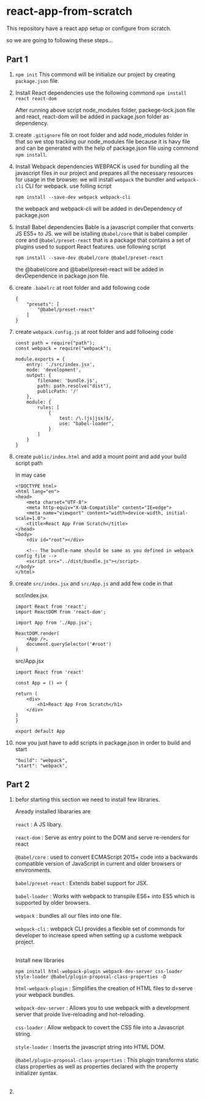 # react-app-from-scratch

This repository have a react app setup or configure from scratch.

so we are going to following these steps...

## Part 1

1. ``` npm init ```
    This commond will be initialize our project by creating ```package.json``` file.

2. Install React dependencies
    use the following commond 
    ```npm install react react-dom```

    After running above script node_modules folder, packege-lock.json file and react, react-dom will be added in package.json folder as dependency.

3. create ```.gitignore``` file on root folder and add node_modules folder in that so we stop tracking our node_modules file because it is havy file and can be generated with the help of package.json file using commond ```npm install```.

4. Install Webpack dependencies
    WEBPACK is used for bundling all the javascript files in our project and prepares all the necessary resources for usage in the browser.
    we will install ```webpack``` the bundler and ```webpack-cli``` CLI for webpack.
    use folling script

    ```npm install --save-dev webpack webpack-cli```

    the webpack and webpack-cli will be added in devDependency of package.json

5. Install Babel dependencies
    Bable is a javascript compiler that converts JS ES5+ to JS.
    we will be istalling ```@babel/core``` that is babel compiler core and ```@babel/preset-react``` that is a package that contains a set of plugins used to support React features.
    use following script 

    ```npm install --save-dev @babel/core @babel/preset-react```

    the @babel/core and @babel/preset-react will be added in devDependence in package.json file.

6. create ```.babelrc``` at root folder
    and add following code

    ```
    {
        "presets": [
            "@babel/preset-react"
        ]
    }
    ```

7. create ```webpack.config.js``` at root folder
    and add folloeing code

    ```
    const path = require("path");
    const webpack = require("webpack");

    module.exports = {
        entry: './src/index.jsx',
        mode: 'development',
        output: {
            filename: 'bundle.js',
            path: path.resolve("dist"),
            publicPath: '/'
        },
        module: {
            rules: [
                {
                    test: /\.(js|jsx)$/,
                    use: "babel-loader",
                }
            ]
        }
    }
    ```

8. create ```public/index.html``` and add a mount point and add your build script path

    in may case 
    ```
    <!DOCTYPE html>
    <html lang="en">
    <head>
        <meta charset="UTF-8">
        <meta http-equiv="X-UA-Compatible" content="IE=edge">
        <meta name="viewport" content="width=device-width, initial-scale=1.0">
        <title>React App From Scratch</title>
    </head>
    <body>
        <div id="root"></div>
    
        <!-- The bundle-name should be same as you defined in webpack config file -->
        <script src="../dist/bundle.js"></script>
    </body>
    </html>
    ```

9. create ```src/index.jsx``` and ```src/App.js``` and add few code in that

    scr/index.jsx
    ```
    import React from 'react';
    import ReactDOM from 'react-dom';

    import App from './App.jsx';

    ReactDOM.render(
        <App />,
        document.querySelector('#root')
    )
    ```

    src/App.jsx
    ```
    import React from 'react'

    const App = () => {

    return (
        <div>
            <h1>React App From Scratch</h1>
        </div>
    )
    }

    export default App
    ```

10. now you just have to add scripts in package.json in order to build and start

    ```
    "build": "webpack",
    "start": "webpack",
    ```

## Part 2

1. befor starting this section we need to install few libraries.

    Aready installed libararies are<br/><br/>
    ```react``` : A JS libary. <br/><br/>
    ```react-dom``` : Serve as entry point to the DOM and serve re-renders for react<br/><br/>
    ```@babel/core``` : used to convert ECMAScript 2015+ code into a backwards compatible version of JavaScript in current and older browsers or environments.<br/><br/>
    ```babel/preset-react``` : Extends babel support for JSX.<br/><br/>
    ```babel-loader``` : Works with webpack to transpile ES6+ into ES5 which is supported by older browsers.<br/><br/>
    ```webpack``` : bundles all our files into one file.<br/><br/>
    ```webpack-cli``` : webpack CLI provides a flexible set of commonds for developer to increase speed when setting up a custome webpack project.<br/><br/>

    Install new libraries 
    ```
    npm install html-webpack-plugin webpack-dev-server css-loader style-loader @babel/plugin-proposal-class-properties -D
    ```

    ```html-webpack-plugin``` : Simplifies the creation of HTML files to d=serve your webpack bundles.<br/><br/>
    ```webpack-dev-server``` : Allows you to use webpack with a development server that proide live-reloading and hot-reloading.<br/><br/>
    ```css-loader``` : Allow webpack to covert the CSS file into a Javascript string.<br/><br/>
    ```style-loader``` : Inserts the javascript string into HTML DOM.<br/><br/>
    ```@babel/plugin-proposal-class-properties``` : This plugin transforms static class properties as well as properties declared with the property initializer syntax.<br/><br/>

2. 

